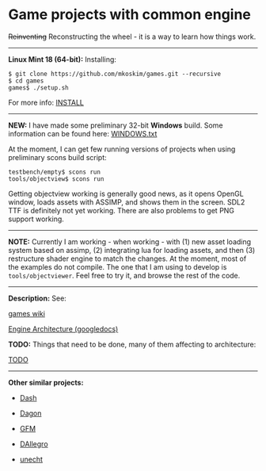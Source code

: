 Game projects with common engine
================================

~~Reinventing~~ Reconstructing the wheel - it is a way to learn how
things work.

---

**Linux Mint 18 (64-bit):** Installing:

```
$ git clone https://github.com/mkoskim/games.git --recursive
$ cd games
games$ ./setup.sh
```

For more info: [INSTALL](https://github.com/mkoskim/games/blob/master/INSTALL)

---

**NEW:** I have made some preliminary 32-bit **Windows** build. Some information can be found here: [WINDOWS.txt](https://github.com/mkoskim/games/blob/master/WINDOWS.txt)

At the moment, I can get few running versions of projects when using
preliminary scons build script:

```
testbench/empty$ scons run
tools/objectview$ scons run
```

Getting objectview working is generally good news, as it opens OpenGL
window, loads assets with ASSIMP, and shows them in the screen. SDL2 TTF
is definitely not yet working. There are also problems to get PNG support working.

---

**NOTE:** Currently I am working - when working - with (1) new asset loading
system based on assimp, (2) integrating lua for loading assets, and then
(3) restructure shader engine to match the changes. At the moment, 
most of the examples do not compile. The one that I am using to develop is `tools/objectviewer`. Feel free to try it, and browse the rest of the code.

---

**Description:** See:

[games wiki](https://github.com/mkoskim/games/wiki)

[Engine Architecture (googledocs)](https://drive.google.com/open?id=1naIU1XoFX2Qmj-EIo02rn3QQdQ-95cXKt9H4fcCajGo&authuser=0)

**TODO:** Things that need to be done, many of them affecting to architecture:

[TODO](https://github.com/mkoskim/games/blob/master/engine/doc/TODO)

---

**Other similar projects:**

* [Dash](https://github.com/Circular-Studios/Dash)

* [Dagon](https://github.com/gecko0307/dagon)

* [GFM](https://github.com/d-gamedev-team/gfm)

* [DAllegro](https://github.com/SiegeLord/DAllegro5)

* [unecht](https://github.com/Extrawurst/unecht)

